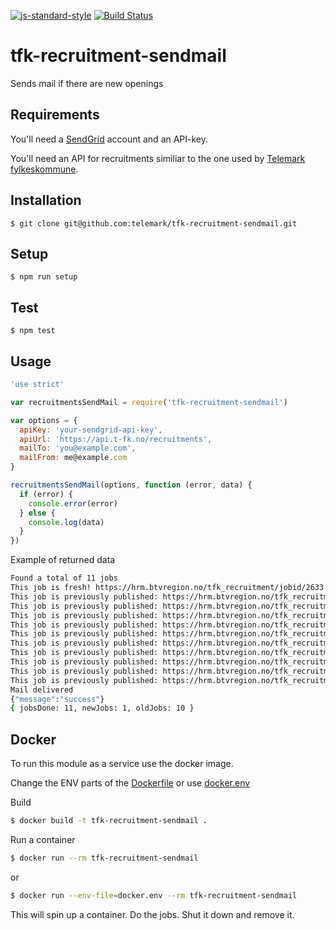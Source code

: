 [![js-standard-style](https://img.shields.io/badge/code%20style-standard-brightgreen.svg?style=flat)](https://github.com/feross/standard)
[![Build Status](https://travis-ci.org/telemark/tfk-recruitment-sendmail.svg?branch=master)](https://travis-ci.org/telemark/tfk-recruitment-sendmail)

# tfk-recruitment-sendmail
Sends mail if there are new openings

## Requirements
You'll need a [SendGrid](https://sendgrid.com/) account and an API-key.

You'll need an API for recruitments similiar to the one used by [Telemark fylkeskommune](https://api.t-fk.no/recruitments).

## Installation
```
$ git clone git@github.com:telemark/tfk-recruitment-sendmail.git
```

## Setup
```
$ npm run setup
```

## Test
```
$ npm test
```

## Usage

```javascript
'use strict'

var recruitmentsSendMail = require('tfk-recruitment-sendmail')

var options = {
  apiKey: 'your-sendgrid-api-key',
  apiUrl: 'https://api.t-fk.no/recruitments',
  mailTo: 'you@example.com',
  mailFrom: me@example.com
}

recruitmentsSendMail(options, function (error, data) {
  if (error) {
    console.error(error)
  } else {
    console.log(data)
  }
})
```

Example of returned data

```sh
Found a total of 11 jobs
This job is fresh! https://hrm.btvregion.no/tfk_recruitment/jobid/2633
This job is previously published: https://hrm.btvregion.no/tfk_recruitment/jobid/2665
This job is previously published: https://hrm.btvregion.no/tfk_recruitment/jobid/2666
This job is previously published: https://hrm.btvregion.no/tfk_recruitment/jobid/2662
This job is previously published: https://hrm.btvregion.no/tfk_recruitment/jobid/2638
This job is previously published: https://hrm.btvregion.no/tfk_recruitment/jobid/2639
This job is previously published: https://hrm.btvregion.no/tfk_recruitment/jobid/2656
This job is previously published: https://hrm.btvregion.no/tfk_recruitment/jobid/2651
This job is previously published: https://hrm.btvregion.no/tfk_recruitment/jobid/2652
This job is previously published: https://hrm.btvregion.no/tfk_recruitment/jobid/2654
This job is previously published: https://hrm.btvregion.no/tfk_recruitment/jobid/2655
Mail delivered
{"message":"success"}
{ jobsDone: 11, newJobs: 1, oldJobs: 10 }
```

## Docker
To run this module as a service use the docker image.

Change the ENV parts of the [Dockerfile](Dockerfile) or use [docker.env](docker.env)

Build
```sh
$ docker build -t tfk-recruitment-sendmail .
```

Run a container

```sh
$ docker run --rm tfk-recruitment-sendmail 
```

or

```sh
$ docker run --env-file=docker.env --rm tfk-recruitment-sendmail 
```

This will spin up a container. Do the jobs. Shut it down and remove it.
